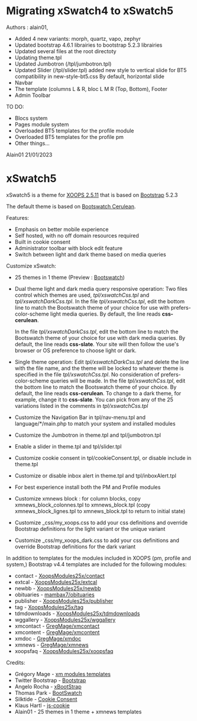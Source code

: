 Migrating xSwatch4 to xSwatch5
==============================

Authors : alain01, 

- Added 4 new variants: morph, quartz, vapo, zephyr
- Updated bootstrap 4.6.1 librairies to bootstrap 5.2.3 librairies
- Updated several files at the root directoty
- Updating theme.tpl
- Updated Jumbotron (/tpl/jumbotron.tpl)
- Updated Slider (/tpl/slider.tpl)
added new style to vertical slide for BT5 compatibility in new-style-bt5.css
By default, horizontal slide
- Navbar
- The template (columns L & R, bloc L M R (Top, Bottom), Footer
- Admin Toolbar

TO DO:
- Blocs system
- Pages module system
- Overloaded BT5 templates for the profile module
- Overloaded BT5 templates for the profile pm
- Other things...

Alain01
21/01/2023

xSwatch5
========

xSwatch5 is a theme for [XOOPS 2.5.11](https://xoops.org) that is based on [Bootstrap](https://getbootstrap.com) 5.2.3

The default theme is based on [Bootswatch Cerulean](https://bootswatch.com/cerulean/).

Features:

- Emphasis on better mobile experience
- Self hosted, with no off domain resources required
- Built in cookie consent
- Administrator toolbar with block edit feature
- Switch between light and dark theme based on media queries

Customize xSwatch:

- 25 themes in 1 theme (Preview : [Bootswatch](https://bootswatch.com/))

- Dual theme light and dark media query responsive operation: 
  Two files control which themes are used, _tpl/xswatchCss.tpl_ and _tpl/xswatchDarkCss.tpl_.
  In the file _tpl/xswatchCss.tpl_, edit the bottom line to match the Bootswatch theme of your choice for use with prefers-color-scheme light media queries.
  By default, the line reads **css-cerulean**.
  
  In the file _tpl/xswatchDarkCss.tpl_, edit the bottom line to match the Bootswatch theme of your choice for use with dark media queries.
  By default, the line reads **css-slate**. 
  Your site will then follow the use's browser or OS preference to choose light or dark.

- Single theme operation: 
  Edit _tpl/xswatchDarkCss.tpl_ and delete the line with the file name, and the theme will be locked to whatever theme is specified in the file _tpl/xswatchCss.tpl_.
  No consideration of prefers-color-scheme queries will be made.
  In the file _tpl/xswatchCss.tpl_, edit the bottom line to match the Bootswatch theme of your choice.
  By default, the line reads **css-cerulean**.
  To change to a dark theme, for example, change it to **css-slate**.
  You can pick from any of the 25 variations listed in the comments in _tpl/xswatchCss.tpl_  

- Customize the Navigation Bar in tpl/nav-menu.tpl and language/*/main.php to match your system and installed modules
- Customize the Jumbotron in theme.tpl and tpl/jumbotron.tpl
- Enable a slider in theme.tpl and tpl/slider.tpl
- Customize cookie consent in tpl/cookieConsent.tpl, or disable include in theme.tpl
- Customize or disable inbox alert in theme.tpl and tpl/inboxAlert.tpl
- For best experience install both the PM and Profile modules
- Customize xmnews block : for column blocks, copy xmnews_block_colonnes.tpl to xmnews_block.tpl (copy xmnews_block_lignes.tpl to xmnews_block.tpl to return to initial state)
- Customize _css/my_xoops.css to add your css definitions and override Bootstrap definitions for the light variant or the unique variant
- Customize _css/my_xoops_dark.css to add your css definitions and override Bootstrap definitions for the dark variant

In addition to templates for the modules included in XOOPS (pm, profile and system,) Bootstrap v4.4 templates are included for the following modules:

- contact - [XoopsModules25x/contact](https://github.com/XoopsModules25x/contact)
- extcal - [XoopsModules25x/extcal](https://github.com/XoopsModules25x/extcal)
- newbb - [XoopsModules25x/newbb](https://github.com/XoopsModules25x/newbb)
- obituaries - [mambax7/obituaries](https://github.com/mambax7/obituaries)
- publisher - [XoopsModules25x/publisher](https://github.com/XoopsModules25x/publisher)
- tag - [XoopsModules25x/tag](https://github.com/XoopsModules25x/tag)
- tdmdownloads - [XoopsModules25x/tdmdownloads](https://github.com/XoopsModules25x/tdmdownloads)
- wggallery - [XoopsModules25x/wggallery](https://github.com/XoopsModules25x/wggallery)
- xmcontact - [GregMage/xmcontact](https://github.com/GregMage/xmcontact)
- xmcontent - [GregMage/xmcontent](https://github.com/GregMage/xmcontent)
- xmdoc - [GregMage/xmdoc](https://github.com/GregMage/xmdoc)
- xmnews - [GregMage/xmnews](https://github.com/GregMage/xmnews)
- xoopsfaq - [XoopsModules25x/xoopsfaq](https://github.com/XoopsModules25x/xoopsfaq)


Credits:

- Grégory Mage - [xm modules templates](https://github.com/GregMage)
- Twitter Bootstrap - [Bootstrap](https://getbootstrap.com)
- Angelo Rocha - [xBootStrap](https://github.com/angelorocha/xbootstrap)
- Thomas Park - [BootSwatch](https://bootswatch.com/)
- Silktide - [Cookie Consent](https://silktide.com/tools/cookie-consent/)
- Klaus Hartl - [js-cookie](https://github.com/js-cookie/js-cookie)
- Alain01 - 25 themes in 1 theme + xmnews templates
